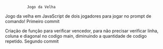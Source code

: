               Jogo da Velha

Jogo da velha em JavaScript de dois jogadores
para jogar no prompt de comando!    Primeiro commit

Criação de função para verificar vencedor, para não precisar
verificar linha, coluna e diagonal no codigo main, diminuindo
a quantidade de codigo repetido.     Segundo commit